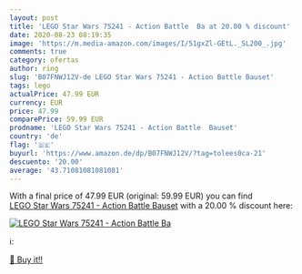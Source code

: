 ```yaml
---
layout: post
title: 'LEGO Star Wars 75241 - Action Battle  Ba at 20.00 % discount'
date: 2020-08-23 08:19:35
image: 'https://m.media-amazon.com/images/I/51gxZl-GEtL._SL200_.jpg'
comments: true
category: ofertas
author: ring
slug: 'B07FNWJ12V-de LEGO Star Wars 75241 - Action Battle Bauset'
tags: lego
actualPrice: 47.99 EUR
currency: EUR
price: 47.99
comparePrice: 59.99 EUR
prodname: 'LEGO Star Wars 75241 - Action Battle  Bauset'
country: 'de'
flag: '🇩🇪'
buyurl: 'https://www.amazon.de/dp/B07FNWJ12V/?tag=tolees0ca-21'
descuento: '20.00'
average: '43.71081081081081'
---
```


With a final price of 47.99 EUR (original: 59.99 EUR) you can find [LEGO Star Wars 75241 - Action Battle  Bauset](https://www.amazon.de/dp/B07FNWJ12V/?tag=tolees0ca-21) with a  20.00 % discount here:

[![LEGO Star Wars 75241 - Action Battle  Ba](https://m.media-amazon.com/images/I/51gxZl-GEtL._SL200_.jpg)](https://www.amazon.de/dp/B07FNWJ12V/?tag=tolees0ca-21)

ℹ️:


[🛒 Buy it!!](https://www.amazon.de/dp/B07FNWJ12V/?tag=tolees0ca-21)
